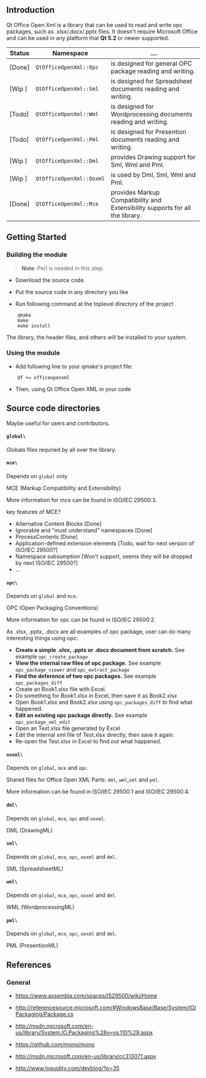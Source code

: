 ## Introduction

Qt Office Open Xml is a library that can be used to read and write opc packages,
such as .xlsx/.docx/.pptx files. It doesn't require
Microsoft Office and can be used in any platform that **Qt 5.2** or newer supported.

|Status | Namespace                  |   ....                                                                        |
|-------|----------------------------|------------------------------------------------------------------------------ |
| [Done]|```QtOfficeOpenXml::Opc```  |is designed for general OPC package reading and writing.  |
| [Wip ]|```QtOfficeOpenXml::Sml```  |is designed for Spreadsheet documents reading and writing.|
| [Todo]|```QtOfficeOpenXml::Wml```  |is designed for Wordprocessing documents reading and writing.|
| [Todo]|```QtOfficeOpenXml::Pml```  |is designed for Presention documents reading and writing.|
| [Wip ]|```QtOfficeOpenXml::Dml```  |provides Drawing support for Sml, Wml and Pml.|
| [Wip ]|```QtOfficeOpenXml::Ooxml```|is used by Dml, Sml, Wml and Pml.|
| [Done]|```QtOfficeOpenXml::Mce```  |provides Markup Compatibility and Extensibility supports for all the library.|

## Getting Started

### Building the module

> **Note**: Perl is needed in this step.

* Download the source code.

* Put the source code in any directory you like

* Run following command at the toplevel directory of the project

```
    qmake
    make
    make install
```

The library, the header files, and others will be installed to your system.

### Using the module

* Add following line to your qmake's project file:

```
    QT += officeopenxml
```

* Then, using Qt Office Open XML in your code

## Source code directories

Maybe useful for users and contributors.

#### ```global\```

Globals files requried by all over the library.

#### ```mce\```

Depends on ```global``` only.

MCE (Markup Compatibility and Extensibility)

More information for mce can be found in ISO/IEC 29500:3.

key features of MCE?

* Alternative Content Blocks [Done]
* Ignorable and "must understand" namespaces [Done]
* ProcessContents [Done]
* Application-defined extension elements [Todo, wait for next version of ISO/IEC 29500?]
* Namespace subsumption [Won't support, seems they will be dropped by next ISO/IEC 29500?]
* ...

#### ```opc\```

Depends on ```global``` and ```mce```.

OPC (Open Packaging Conventions)

More information for opc can be found in ISO/IEC 29500:2.

As .xlsx, .pptx, .docx are all examples of opc package, user can do many interesting things using opc:

* **Create a simple .xlsx, .pptx or .docx document from scratch.** See example ```opc_create_package```
* **View the internal raw files of opc package.** See example ```opc_package_viewer``` and ```opc_extract_package```
* **Find the deference of two opc packages.** See example ```opc_packages_diff```
 * Create an Book1.xlsx file with Excel.
 * Do something for Book1.xlsx in Excel, then save it as Book2.xlsx
 * Open Book1.xlsx and Book2.xlsx using ```opc_packages_diff``` to find what happened.
* **Edit an existing opc package directly.** See example ```opc_package_xml_edit```
 * Open an Test.xlsx file generated by Excel
 * Edit the internal xml file of Test.xlsx directly, then save it again.
 * Re-open the Test.xlsx in Excel to find out what happened.

#### ```ooxml\```

Depends on ```global```, ```mce``` and ```opc```.

Shared files for Office Open XML Parts: ```dml```, ```wml```,```sml``` and ```pml```.

More information can be found in ISO/IEC 29500:1 and ISO/IEC 29500:4.

#### ```dml\```

Depends on ```global```, ```mce```, ```opc``` and ```ooxml```.

DML (DrawingML)

#### ```sml\```

Depends on ```global```, ```mce```, ```opc```, ```ooxml``` and ```dml```.

SML (SpreadsheetML)

#### ```wml\```

Depends on ```global```, ```mce```, ```opc```, ```ooxml``` and ```dml```.

WML (WordprocessingML)

#### ```pml\```

Depends on ```global```, ```mce```, ```opc```, ```ooxml``` and ```dml```.

PML (PresentionML)

## References

### General

* https://www.assembla.com/spaces/IS29500/wiki/Home

* http://referencesource.microsoft.com/#WindowsBase/Base/System/IO/Packaging/Package.cs
* http://msdn.microsoft.com/en-us/library/System.IO.Packaging%28v=vs.110%29.aspx
* https://github.com/mono/mono

* http://msdn.microsoft.com/en-us/library/cc313071.aspx
* http://www.lyquidity.com/devblog/?p=35
